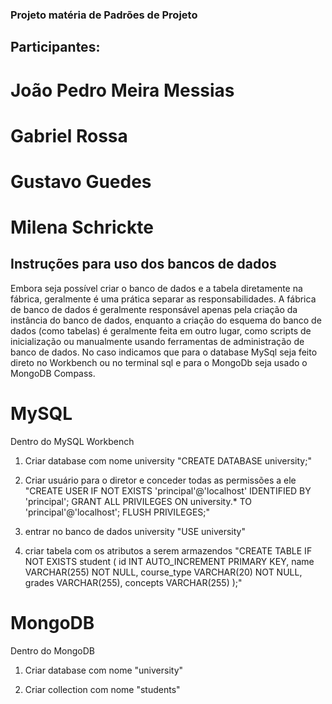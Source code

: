 ### Projeto matéria de Padrões de Projeto
## Participantes:
# João Pedro Meira Messias
# Gabriel Rossa
# Gustavo Guedes
# Milena Schrickte


## Instruções para uso dos bancos de dados

Embora seja possível criar o banco de dados e a tabela diretamente na fábrica, geralmente é uma prática separar as 
responsabilidades. A fábrica de banco de dados é geralmente responsável apenas pela criação da instância do banco de 
dados, enquanto a criação do esquema do banco de dados (como tabelas) é geralmente feita em outro lugar, como scripts 
de inicialização ou manualmente usando ferramentas de administração de banco de dados.
No caso indicamos que para o database MySql seja feito direto no Workbench ou no terminal sql e para o MongoDb seja
usado o MongoDB Compass.

# MySQL
Dentro do MySQL Workbench
1. Criar database com nome university 
"CREATE DATABASE university;"

2. Criar usuário para o diretor e conceder todas as permissões a ele 
"CREATE USER IF NOT EXISTS 'principal'@'localhost' IDENTIFIED BY 'principal';
GRANT ALL PRIVILEGES ON university.* TO 'principal'@'localhost';
FLUSH PRIVILEGES;"
3. entrar no banco de dados university
"USE university"

4. criar tabela com os atributos a serem armazendos
"CREATE TABLE IF NOT EXISTS student (
   id INT AUTO_INCREMENT PRIMARY KEY,
   name VARCHAR(255) NOT NULL,
   course_type VARCHAR(20) NOT NULL,
   grades VARCHAR(255),
   concepts VARCHAR(255)
);"

# MongoDB
Dentro do MongoDB

1. Criar database com nome "university"

2. Criar collection com nome "students"